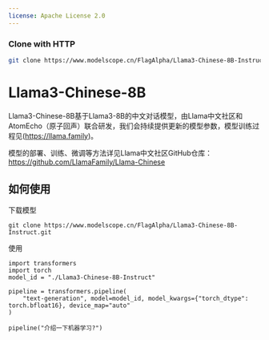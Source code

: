```yaml
---
license: Apache License 2.0
---
```

### Clone with HTTP
```bash
git clone https://www.modelscope.cn/FlagAlpha/Llama3-Chinese-8B-Instruct.git
```

# Llama3-Chinese-8B 

Llama3-Chinese-8B基于Llama3-8B的中文对话模型，由Llama中文社区和AtomEcho（原子回声）联合研发，我们会持续提供更新的模型参数，模型训练过程见(https://llama.family)。

模型的部署、训练、微调等方法详见Llama中文社区GitHub仓库：https://github.com/LlamaFamily/Llama-Chinese

## 如何使用

下载模型
```
git clone https://www.modelscope.cn/FlagAlpha/Llama3-Chinese-8B-Instruct.git
```

使用
```
import transformers
import torch
model_id = "./Llama3-Chinese-8B-Instruct"

pipeline = transformers.pipeline(
    "text-generation", model=model_id, model_kwargs={"torch_dtype": torch.bfloat16}, device_map="auto"
)

pipeline("介绍一下机器学习?")
```
